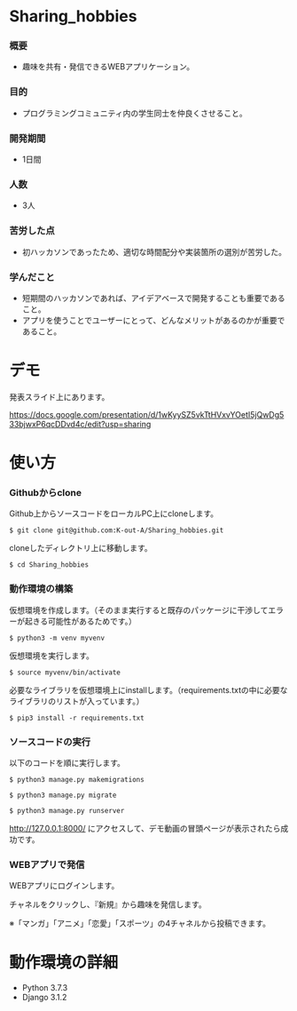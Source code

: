 # Sharing_hobbies

### 概要
- 趣味を共有・発信できるWEBアプリケーション。
### 目的
- プログラミングコミュニティ内の学生同士を仲良くさせること。
### 開発期間
- 1日間
### 人数
- 3人
### 苦労した点
- 初ハッカソンであったため、適切な時間配分や実装箇所の選別が苦労した。
### 学んだこと
- 短期間のハッカソンであれば、アイデアベースで開発することも重要であること。
- アプリを使うことでユーザーにとって、どんなメリットがあるのかが重要であること。


# デモ

発表スライド上にあります。

https://docs.google.com/presentation/d/1wKyySZ5vkTtHVxvYOetI5jQwDg533bjwxP6qcDDvd4c/edit?usp=sharing


# 使い方
### Githubからclone
Github上からソースコードをローカルPC上にcloneします。
```
$ git clone git@github.com:K-out-A/Sharing_hobbies.git
```
cloneしたディレクトリ上に移動します。
```
$ cd Sharing_hobbies
```

### 動作環境の構築
仮想環境を作成します。（そのまま実行すると既存のパッケージに干渉してエラーが起きる可能性があるためです。）
```
$ python3 -m venv myvenv
```
仮想環境を実行します。
```
$ source myvenv/bin/activate
```
必要なライブラリを仮想環境上にinstallします。（requirements.txtの中に必要なライブラリのリストが入っています。）
```
$ pip3 install -r requirements.txt
```

### ソースコードの実行
以下のコードを順に実行します。
```
$ python3 manage.py makemigrations

$ python3 manage.py migrate

$ python3 manage.py runserver
```

http://127.0.0.1:8000/ にアクセスして、デモ動画の冒頭ページが表示されたら成功です。

### WEBアプリで発信
WEBアプリにログインします。

チャネルをクリックし、『新規』から趣味を発信します。

※「マンガ」「アニメ」「恋愛」「スポーツ」の4チャネルから投稿できます。


# 動作環境の詳細
- Python 3.7.3
- Django 3.1.2
